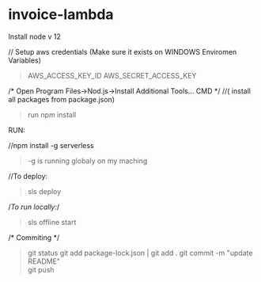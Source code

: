 # invoice-lambda

Install node v 12

// Setup aws credentials (Make sure it exists on WINDOWS Enviromen Variables)
>AWS_ACCESS_KEY_ID
>AWS_SECRET_ACCESS_KEY

/* Open Program Files->Nod.js->Install Additional Tools... CMD */
//( install all packages from package.json) 
> run npm install 

RUN:

//npm install -g serverless
>-g is running globaly on my maching 

//To deploy:
>sls deploy


/*To run locally:*/     
>sls offline start


/* Commiting */
>git status
>git add package-lock.json | git add .
>git commit -m "update README"\
>git push


